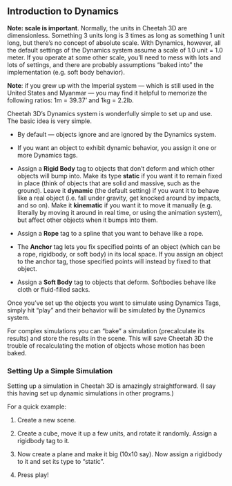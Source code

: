 ## Introduction to Dynamics

**Note: scale is important**. Normally, the units in Cheetah 3D are dimensionless. Something 3 units long is 3 times as long as something 1 unit long, but there’s no concept of absolute scale. With Dynamics, however, all the default settings of the Dynamics system assume a scale of 1.0 unit = 1.0 meter. If you operate at some other scale, you’ll need to mess with lots and lots of settings, and there are probably assumptions “baked into” the implementation (e.g. soft body behavior).

**Note**: if you grew up with the Imperial system — which is still used in the United States and Myanmar — you may find it helpful to memorize the following ratios: 1m = 39.37’ and 1kg = 2.2lb.

Cheetah 3D’s Dynamics system is wonderfully simple to set up and use. The basic idea is very simple.

- By default — objects ignore and are ignored by the Dynamics system.

- If you want an object to exhibit dynamic behavior, you assign it one or more Dynamics tags.

- Assign a **Rigid Body** tag to objects that don’t deform and which other objects will bump into. Make its type **static** if you want it to remain fixed in place (think of objects that are solid and massive, such as the ground). Leave it **dynamic** (the default setting) if you want it to behave like a real object (i.e. fall under gravity, get knocked around by impacts, and so on). Make it **kinematic** if you want it to move it manually (e.g. literally by moving it around in real time, or using the animation system), but affect other objects when it bumps into them.

- Assign a **Rope** tag to a spline that you want to behave like a rope.

- The **Anchor** tag lets you fix specified points of an object (which can be a rope, rigidbody, or soft body) in its local space. If you assign an object to the anchor tag, those specified points will instead by fixed to that object.

- Assign a **Soft Body** tag to objects that deform. Softbodies behave like cloth or fluid-filled sacks.

Once you’ve set up the objects you want to simulate using Dynamics Tags, simply hit “play” and their behavior will be simulated by the Dynamics system.

For complex simulations you can “bake” a simulation (precalculate its results) and store the results in the scene. This will save Cheetah 3D the trouble of recalculating the motion of objects whose motion has been baked.

### Setting Up a Simple Simulation

Setting up a simulation in Cheetah 3D is amazingly straightforward. (I say this having set up dynamic simulations in other programs.)

For a quick example:

1. Create a new scene.

2. Create a cube, move it up a few units, and rotate it randomly. Assign a rigidbody tag to it.

3. Now create a plane and make it big (10x10 say). Now assign a rigidbody to it and set its type to “static”.

4. Press play!

